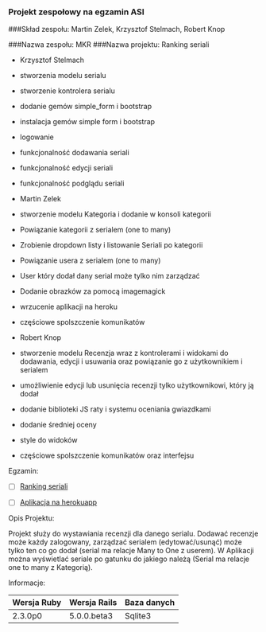 ### Projekt zespołowy na egzamin ASI

###Skład zespołu:  Martin Zelek, Krzysztof Stelmach, Robert Knop

###Nazwa zespołu: MKR
###Nazwa projektu: Ranking seriali

- Krzysztof Stelmach
 - stworzenia modelu serialu
 - stworzenie kontrolera serialu
 - dodanie gemów simple_form i bootstrap
 - instalacja gemów simple form i bootstrap
 - logowanie
 - funkcjonalność dodawania seriali
 - funkcjonalność edycji seriali
 - funkcjonalność podglądu seriali

- Martin Zelek
 - stworzenie modelu Kategoria i dodanie w konsoli kategorii
 - Powiązanie kategorii z serialem (one to many)
 - Zrobienie dropdown listy i listowanie Seriali po kategorii
 - Powiązanie usera z serialem (one to many)
 - User który dodał dany serial może tylko nim zarządzać
 - Dodanie obrazków za pomocą imagemagick
 - wrzucenie aplikacji na heroku
 - częściowe spolszczenie komunikatów
 
- Robert Knop
 - stworzenie modelu Recenzja wraz z kontrolerami i widokami do dodawania, edycji i usuwania oraz powiązanie go z użytkownikiem i serialem
 - umożliwienie edycji lub usunięcia recenzji tylko użytkownikowi, który ją dodał
 - dodanie biblioteki JS raty i systemu oceniania gwiazdkami
 - dodanie średniej oceny
 - style do widoków
 - częściowe spolszczenie komunikatów oraz interfejsu
 
 

 Egzamin:
 - [ ] [Ranking seriali](egzamin)
 - [ ] [Aplikacja na herokuapp](https://projekt-ruby.herokuapp.com/)




 Opis Projektu:

Projekt służy do wystawiania recenzji dla danego serialu. Dodawać recenzje może każdy zalogowany, zarządzać serialem (edytować/usunąć) może tylko ten co go dodał (serial ma relacje Many to One z userem). W Aplikacji można wyświetlać seriale po gatunku do jakiego należą (Serial ma relacje one to many z Kategorią).


 Informacje:
 
|Wersja Ruby|Wersja Rails|Baza danych|
|---|---|---|
|2.3.0p0|5.0.0.beta3|Sqlite3|
